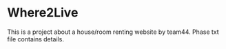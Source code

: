 # Where2Live
This is a project about a house/room renting website by team44. Phase txt file contains details. 
